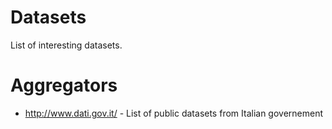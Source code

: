 # Datasets
List of interesting datasets.

# Aggregators

* http://www.dati.gov.it/ - List of public datasets from Italian governement
